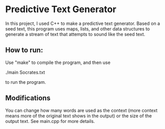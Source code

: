 # Predictive Text Generator

In this project, I used C++ to make a predictive text generator. Based on a seed text, this program uses maps, lists, and other data structures to generate a stream of text that attempts to sound like the seed text.

## How to run:

Use "make" to compile the program, and then use 

 ./main Socrates.txt
 
to run the program.

## Modifications

You can change how many words are used as the context (more context means more of the original text shows in the output) or the size of the output text. See main.cpp for more details.
